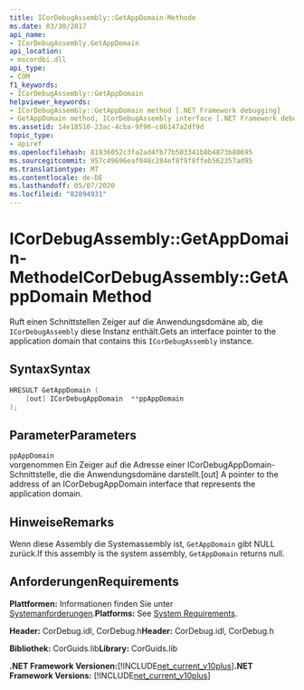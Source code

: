 ```yaml
---
title: ICorDebugAssembly::GetAppDomain-Methode
ms.date: 03/30/2017
api_name:
- ICorDebugAssembly.GetAppDomain
api_location:
- mscordbi.dll
api_type:
- COM
f1_keywords:
- ICorDebugAssembly::GetAppDomain
helpviewer_keywords:
- ICorDebugAssembly::GetAppDomain method [.NET Framework debugging]
- GetAppDomain method, ICorDebugAssembly interface [.NET Framework debugging]
ms.assetid: 14e18510-23ac-4cba-9f96-c86147a2df9d
topic_type:
- apiref
ms.openlocfilehash: 81936052c3fa2ad4fb77b503341b8b4873b80695
ms.sourcegitcommit: 957c49696eaf048c284ef8f9f8ffeb562357ad95
ms.translationtype: MT
ms.contentlocale: de-DE
ms.lasthandoff: 05/07/2020
ms.locfileid: "82894931"
---
```

# <a name="icordebugassemblygetappdomain-method"></a><span data-ttu-id="c1f88-102">ICorDebugAssembly::GetAppDomain-Methode</span><span class="sxs-lookup"><span data-stu-id="c1f88-102">ICorDebugAssembly::GetAppDomain Method</span></span>
<span data-ttu-id="c1f88-103">Ruft einen Schnittstellen Zeiger auf die Anwendungsdomäne ab, die `ICorDebugAssembly` diese Instanz enthält.</span><span class="sxs-lookup"><span data-stu-id="c1f88-103">Gets an interface pointer to the application domain that contains this `ICorDebugAssembly` instance.</span></span>  
  
## <a name="syntax"></a><span data-ttu-id="c1f88-104">Syntax</span><span class="sxs-lookup"><span data-stu-id="c1f88-104">Syntax</span></span>  
  
```cpp  
HRESULT GetAppDomain (  
    [out] ICorDebugAppDomain  **ppAppDomain  
);  
```  
  
## <a name="parameters"></a><span data-ttu-id="c1f88-105">Parameter</span><span class="sxs-lookup"><span data-stu-id="c1f88-105">Parameters</span></span>  
 `ppAppDomain`  
 <span data-ttu-id="c1f88-106">vorgenommen Ein Zeiger auf die Adresse einer ICorDebugAppDomain-Schnittstelle, die die Anwendungsdomäne darstellt.</span><span class="sxs-lookup"><span data-stu-id="c1f88-106">[out] A pointer to the address of an ICorDebugAppDomain interface that represents the application domain.</span></span>  
  
## <a name="remarks"></a><span data-ttu-id="c1f88-107">Hinweise</span><span class="sxs-lookup"><span data-stu-id="c1f88-107">Remarks</span></span>  
 <span data-ttu-id="c1f88-108">Wenn diese Assembly die Systemassembly ist, `GetAppDomain` gibt NULL zurück.</span><span class="sxs-lookup"><span data-stu-id="c1f88-108">If this assembly is the system assembly, `GetAppDomain` returns null.</span></span>  
  
## <a name="requirements"></a><span data-ttu-id="c1f88-109">Anforderungen</span><span class="sxs-lookup"><span data-stu-id="c1f88-109">Requirements</span></span>  
 <span data-ttu-id="c1f88-110">**Plattformen:** Informationen finden Sie unter [Systemanforderungen](../../get-started/system-requirements.md).</span><span class="sxs-lookup"><span data-stu-id="c1f88-110">**Platforms:** See [System Requirements](../../get-started/system-requirements.md).</span></span>  
  
 <span data-ttu-id="c1f88-111">**Header:** CorDebug.idl, CorDebug.h</span><span class="sxs-lookup"><span data-stu-id="c1f88-111">**Header:** CorDebug.idl, CorDebug.h</span></span>  
  
 <span data-ttu-id="c1f88-112">**Bibliothek:** CorGuids.lib</span><span class="sxs-lookup"><span data-stu-id="c1f88-112">**Library:** CorGuids.lib</span></span>  
  
 <span data-ttu-id="c1f88-113">**.NET Framework Versionen:**[!INCLUDE[net_current_v10plus](../../../../includes/net-current-v10plus-md.md)]</span><span class="sxs-lookup"><span data-stu-id="c1f88-113">**.NET Framework Versions:** [!INCLUDE[net_current_v10plus](../../../../includes/net-current-v10plus-md.md)]</span></span>
